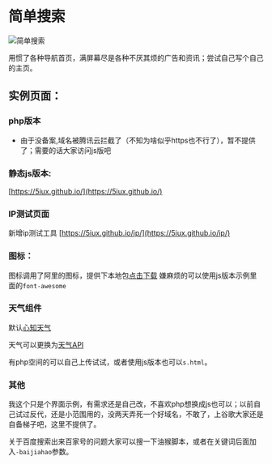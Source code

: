 # 简单搜索
![简单搜索](https://raw.githubusercontent.com/5iux/sou/master/img.gif)

用惯了各种导航首页，满屏幕尽是各种不厌其烦的广告和资讯；尝试自己写个自己的主页。

## 实例页面：
### php版本
* 由于没备案,域名被腾讯云拦截了（不知为啥似乎https也不行了），暂不提供了；需要的话大家访问js版吧
### 静态js版本:
[https://5iux.github.io/](https://5iux.github.io/) 

### IP测试页面
新增ip测试工具
[https://5iux.github.io/ip/](https://5iux.github.io/ip/)


### 图标：
图标调用了阿里的图标，提供下本地包[点击下载](https://raw.githubusercontent.com/5iux/sou/master/icon.zip/)
嫌麻烦的可以使用js版本示例里面的`font-awesome`

### 天气组件

默认[心知天气](https://www.seniverse.com/)

天气可以更换为[天气API](https://tianqiapi.com/)

有php空间的可以自己上传试试，或者使用js版本也可以`s.html`。

### 其他
我这个只是个界面示例，有需求还是自己改，不喜欢php想换成js也可以；以前自己试过反代，还是小范围用的，没两天弄死一个好域名，不敢了，上谷歌大家还是自备梯子吧，这里不提供了。

关于百度搜索出来百家号的问题大家可以搜一下油猴脚本，或者在关键词后面加入`-baijiahao`参数。

